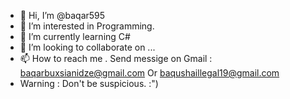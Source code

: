 - 👋 Hi, I’m @baqar595
- 👀 I’m interested in Programming.
- 🌱 I’m currently learning C#
- 💞️ I’m looking to collaborate on ...
- 📫 How to reach me . Send messige on Gmail : baqarbuxsianidze@gmail.com Or baqushaillegal19@gmail.com
- Warning : Don't be suspicious. :")

<!---
baqar595/baqar595 is a ✨ special ✨ repository because its `README.md` (this file) appears on your GitHub profile.
You can click the Preview link to take a look at your changes.
--->
